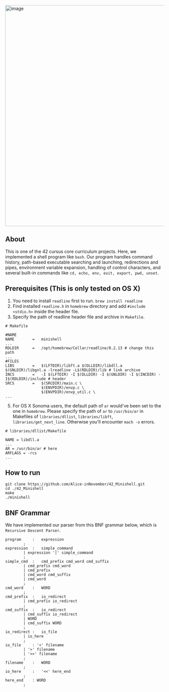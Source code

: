 <img width="703" alt="image" src="https://github.com/user-attachments/assets/d7a034a1-f52f-4867-96f9-27849709df31">

## About
This is one of the 42 cursus core curriculum projects. Here, we implemented a shell program like `bash`. Our program handles command history, path-based executable searching and launching, redirections and pipes, environment variable expansion, handling of control characters, and several built-in commands like `cd, echo, env, exit, export, pwd, unset`.

## Prerequisites (This is only tested on OS X)
1. You need to install `readline` first to run.
`brew install readline`
3. Find installed `readline.h` in `homebrew` directory and add `#include <stdio.h>` inside the header file.
4. Specify the path of readline header file and archive in `Makefile`.
```
# Makefile

#NAME
NAME		=	minishell
...
RDLDIR		=	/opt/homebrew/Cellar/readline/8.2.13 # change this path
...
#FILES
LIBS		=	$(LFTDIR)/libft.a $(DLLDIR)/libdll.a $(GNLDIR)/libgnl.a -lreadline -L$(RDLDIR)/lib # link archive
INCS		=	-I $(LFTDIR) -I $(DLLDIR) -I $(GNLDIR) -I $(INCDIR) -I$(RDLDIR)/include # header
SRCS		=	$(SRCDIR)/main.c \
				$(ENVPDIR)/envp.c \
				$(ENVPDIR)/envp_util.c \
...
```
5. For OS X Sonoma users, the default path of `ar` would've been set to the one in `homebrew`. Please specify the path of `ar` to `/usr/bin/ar` in Makefiles of `libraries/dllist`, `libraries/libft`, `libraries/get_next_line`. Otherwise you'll encounter `mach -o` errors.
```
# libraries/dllist/Makefile

NAME = libdll.a
...
AR = /usr/bin/ar # here
ARFLAGS = -rcs
...
```

## How to run
```
git clone https://github.com/Alice-inNovember/42_Minishell.git
cd ./42_Minishell
make
./minishell
```

## BNF Grammar
We have implemented our parser from this BNF grammar below, which is `Recursive Descent Parser`.
```
program	    :	expression
		;
expression  :   simple_command
		| expression '|' simple_command
		;
simple_cmd  : 	cmd_prefix cmd_word cmd_suffix
		| cmd_prefix cmd_word
		| cmd_prefix
		| cmd_word cmd_suffix
		| cmd_word
		;
cmd_word    :	WORD
		;
cmd_prefix  :	io_redirect
		| cmd_prefix io_redirect
		;
cmd_suffix  :	io_redirect
		| cmd_suffix io_redirect
		| WORD
		| cmd_suffix WORD
		;
io_redirect :	io_file
		| io_here
		;
io_file  	: '<' filename
		| '>' filename
		| '>>' filename
		;
filename    :	WORD
		;
io_here     :	'<<' here_end
		;
here_end	: WORD
		;
```
